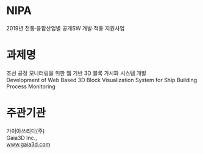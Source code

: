 # NIPA
2019년 전통·융합산업별 공개SW 개발·적용 지원사업

# 과제명
조선 공정 모니터링을 위한 웹 기반 3D 블록 가시화 시스템 개발  
Development of Web Based 3D Block Visualization System for Ship Building Process Monitoring

# 주관기관
가이아쓰리디(주)  
Gaia3D Inc.,  
www.gaia3d.com
